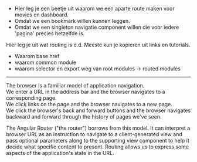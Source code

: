- Hier leg je een beetje uit waarom we een aparte route maken voor movies en dashboard.
- Omdat we een bookmark willen kunnen leggen.
- Omdat we een singleton navigatie component willen die voor iedere 'pagina' precies hetzelfde is.  



Hier leg je uit wat routing is e.d.
Meeste kun je kopieren uit links en tutorials.

- Waarom base href
- waarom common module
- waarom selector en export weg van root modules -> routed modules




----------------------------

The browser is a familiar model of application navigation.  
We enter a URL in the address bar and the browser navigates to a corresponding page.  
We click links on the page and the browser navigates to a new page.  
We click the browser's back and forward buttons and the browser navigates backward and forward through the history of pages we've seen.

The Angular Router ("the router") borrows from this model. 
It can interpret a browser URL as an instruction to navigate to a client-generated view and pass optional parameters along to the supporting view component to help it decide what specific content to present. 
Routing allows us to express some aspects of the application's state in the URL.



